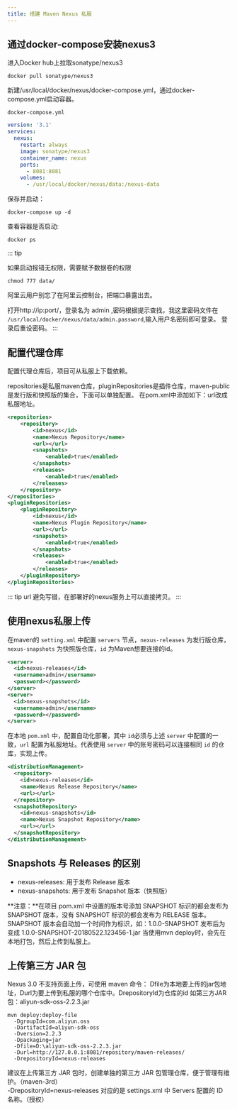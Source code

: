 ```yaml
---
title: 搭建 Maven Nexus 私服
---
```


## 通过docker-compose安装nexus3  

进入Docker hub上拉取sonatype/nexus3

```
docker pull sonatype/nexus3
```
新建/usr/local/docker/nexus/docker-compose.yml，通过docker-compose.yml启动容器。  

`docker-compose.yml`
```yml
version: '3.1'
services:
  nexus:
    restart: always
    image: sonatype/nexus3
    container_name: nexus
    ports:
      - 8081:8081
    volumes:
      - /usr/local/docker/nexus/data:/nexus-data
```

保存并启动：
```
docker-compose up -d
```

查看容器是否启动:
```
docker ps
```

::: tip

如果启动报错无权限，需要赋予数据卷的权限
```
chmod 777 data/
```

阿里云用户别忘了在阿里云控制台，把端口暴露出去。

打开http://ip:port/，登录名为 admin ,密码根据提示查找，我这里密码文件在 `/usr/local/docker/nexus/data/admin.password`,输入用户名密码即可登录。
登录后重设密码。
:::

  
## 配置代理仓库

配置代理仓库后，项目可从私服上下载依赖。

repositories是私服maven仓库，pluginRepositories是插件仓库，maven-public是发行版和快照版的集合，下面可以单独配置。  在pom.xml中添加如下：url改成私服地址。
``` xml
<repositories>  
    <repository>  
        <id>nexus</id>  
        <name>Nexus Repository</name>  
        <url></url>  
        <snapshots>  
            <enabled>true</enabled>  
        </snapshots>  
        <releases>  
            <enabled>true</enabled>  
        </releases>  
    </repository>  
</repositories>  
<pluginRepositories>  
    <pluginRepository>  
        <id>nexus</id>  
        <name>Nexus Plugin Repository</name>  
        <url></url>  
        <snapshots>  
            <enabled>true</enabled>  
        </snapshots>  
        <releases>  
            <enabled>true</enabled>  
        </releases>  
    </pluginRepository>  
</pluginRepositories>
``` 
::: tip
url 避免写错，在部署好的nexus服务上可以直接拷贝。
:::


## 使用nexus私服上传
在maven的 `setting.xml` 中配置 `servers` 节点，`nexus-releases` 为发行版仓库，`nexus-snapshots` 为快照版仓库，`id` 为Maven想要连接的id。
```xml
<server>  
  <id>nexus-releases</id>  
  <username>admin</username>  
  <password></password>  
</server>  
<server>  
  <id>nexus-snapshots</id>  
  <username>admin</username>  
  <password></password>  
</server>
```

在本地 `pom.xml` 中，配置自动化部署，其中 `id`必须与上述 `server` 中配置的一致，`url` 配置为私服地址。代表使用 `server` 中的账号密码可以连接相同 `id` 的仓库，实现上传。 
```xml
<distributionManagement>   
  <repository>  
    <id>nexus-releases</id>  
    <name>Nexus Release Repository</name>  
    <url></url>  
  </repository>  
  <snapshotRepository>  
    <id>nexus-snapshots</id>  
    <name>Nexus Snapshot Repository</name>  
    <url></url>  
  </snapshotRepository>  
</distributionManagement>
``` 


## Snapshots 与 Releases 的区别
- nexus-releases: 用于发布 Release 版本  
- nexus-snapshots: 用于发布 Snapshot 版本（快照版）  

**注意：**在项目 pom.xml 中设置的版本号添加 SNAPSHOT 标识的都会发布为 SNAPSHOT 版本，没有 SNAPSHOT 标识的都会发布为 RELEASE 版本。
SNAPSHOT 版本会自动加一个时间作为标识，如：1.0.0-SNAPSHOT 发布后为变成 1.0.0-SNAPSHOT-20180522.123456-1.jar
当使用mvn deploy时，会先在本地打包，然后上传到私服上。


## 上传第三方 JAR 包

Nexus 3.0 不支持页面上传，可使用 maven 命令：  Dfile为本地要上传的jar包地址，Durl为要上传到私服的哪个仓库中。DrepositoryId为仓库的id
如第三方JAR包：aliyun-sdk-oss-2.2.3.jar

``` 
mvn deploy:deploy-file 
  -DgroupId=com.aliyun.oss 
  -DartifactId=aliyun-sdk-oss 
  -Dversion=2.2.3 
  -Dpackaging=jar 
  -Dfile=D:\aliyun-sdk-oss-2.2.3.jar 
  -Durl=http://127.0.0.1:8081/repository/maven-releases/ 
  -DrepositoryId=nexus-releases
```

  建议在上传第三方 JAR 包时，创建单独的第三方 JAR 包管理仓库，便于管理有维护。（maven-3rd）  
  -DrepositoryId=nexus-releases 对应的是 settings.xml 中 Servers 配置的 ID 名称。（授权）
  
